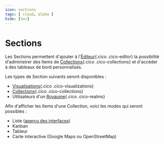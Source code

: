```yaml
---
icon: sections
tags: [ cloud, alpha ]
hide: [toc]
---
```

# Sections

Les Sections permettent d'ajouter à l'[Éditeur](/fr/concepts/editor){.cico .cico-editor} la possibilité d'administrer des Items de [Collections](/fr/concepts/storage/collections){.cico .cico-collections} et d'accéder à des tableaux de bord personnalisés.

Les types de Section suivants seront disponibles :

- [Visualisations](/fr/concepts/editor/visualizations){.cico .cico-visualizations}
- [Collections](/fr/concepts/storage/collections){.cico .cico-collections}
- Utilisateurs d'un [Royaume](/fr/concepts/auth/realms){.cico .cico-realms}

Afin d'afficher les Items d'une Collection, voici les modes qui seront possibles :

- Liste ([aperçu des interfaces](/fr/concepts/editor/#apercu-des-interfaces))
- Kanban
- Tableur
- Carte interactive (Google Maps ou OpenStreetMap)
